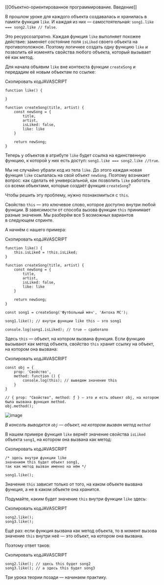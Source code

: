 [[Объектно-ориентированное программирование. Введение]]

В прошлом уроке для каждого объекта создавалась и хранилась в памяти функция `like`. И каждая из них — самостоятельная: `song1.like === song2.like // false`.

Это ресурсозатратно. Каждая функция `like` выполняет похожее действие: заменяет состояние поля `isLiked` своего объекта на противоположное. Поэтому логичнее создать одну функцию `like` и позволить ей изменять свойства любого объекта, который вызывает её как метод.

Для начала объявим `like` вне контекста функции `createSong` и передадим её новым объектам по ссылке:

Скопировать кодJAVASCRIPT

```
function like() {

}

function createSong(title, artist) {
    const newSong = {
        title,
        artist,
        isLiked: false,
        like: like
    }

    return newSong;
} 
```

Теперь у объектов в атрибуте `like` будет ссылка на единственную функцию, к которой у них есть доступ: `song1.like === song2.like //true`.

Мы не случайно убрали код из тела `like`. До этого каждая новая функция `like` ссылалась на свой объект `newSong`. Поэтому возникает вопрос: как сделать её универсальной, как позволить `like` работать со всеми объектами, которые создаёт функция `createSong`?

Чтобы решить эту проблему, нужно познакомиться с `this`.

Свойство `this` — это ключевое слово, которое доступно внутри любой функции. В зависимости от способа вызова функции `this` принимает разные значения. Мы разберём все 5 возможных вариантов в следующем спринте.

А начнём с нашего примера:

Скопировать кодJAVASCRIPT

```
function like() {
    this.isLiked = !this.isLiked;
}

function createSong(title, artist) {
    const newSong = {
        title,
        artist,
        isLiked: false,
        like: like
    }

    return newSong;
}

const song1 = createSong('Футбольный мяч', 'Антоха MC');

song1.like(); // внутри функции like this — это song1

console.log(song1.isLiked); // true — сработало 
```

Здесь `this` — объект, на котором вызвана функция. Если функцию вызывают как метод объекта, свойство `this` хранит ссылку на объект, на котором она вызвана:

Скопировать кодJAVASCRIPT

```
const obj = {
    prop: 'Свойство',
    method: function () {
        console.log(this); // выведем значение this
    }
}

// { prop: "Свойство", method: ƒ } — это и есть объект obj, на котором была вызвана функция method.
obj.method();  
```

![image](https://pictures.s3.yandex.net/resources/JS4_2___1__3_1560772888_1589621901.jpg)

_В консоль выводится `obj` — объект, на котором вызван метод `method`_

В нашем примере функция `like` вернёт значение свойства `isLiked` объекта `song1`, на котором она вызвана как метод:

Скопировать кодJAVASCRIPT

```
/* здесь внутри функции like
значением this будет объект song1,
так как метод вызван именно на нём */

song1.like(); 
```

Значение `this` зависит только от того, на каком объекте вызвана функция, а не в каком объекте она хранится.

Подумайте, каким будет значение `this` внутри функции `like` здесь:

Скопировать кодJAVASCRIPT

```
song2.like();
song3.like(); 
```

Ещё раз: если функция вызвана как метод объекта, то в момент вызова значение `this` внутри неё — это объект, на котором она вызвана.

Поэтому ответ таков:

Скопировать кодJAVASCRIPT

```
song2.like(); // здесь this будет song2
song3.like(); // а здесь this будет song3 
```

Три урока теории позади — начинаем практику.
